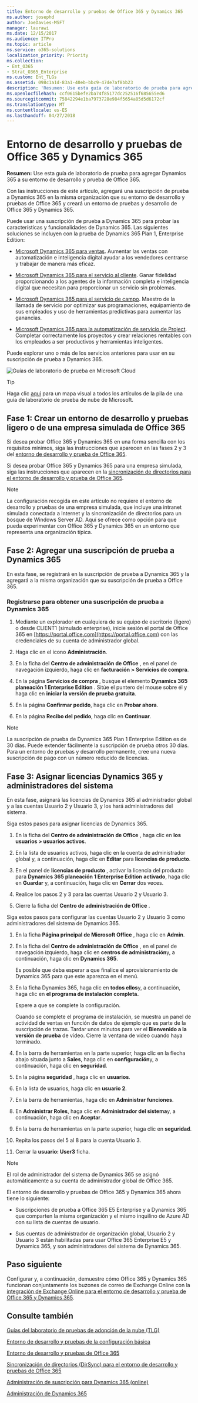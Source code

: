 ```yaml
---
title: Entorno de desarrollo y pruebas de Office 365 y Dynamics 365
ms.author: josephd
author: JoeDavies-MSFT
manager: laurawi
ms.date: 12/15/2017
ms.audience: ITPro
ms.topic: article
ms.service: o365-solutions
localization_priority: Priority
ms.collection:
- Ent_O365
- Strat_O365_Enterprise
ms.custom: Ent_TLGs
ms.assetid: 098c1a1d-83a1-40eb-bbc9-47de7af8bb23
description: 'Resumen: Use esta guía de laboratorio de prueba para agregar Dynamics 365 a su entorno de desarrollo y prueba de Office 365.'
ms.openlocfilehash: ccf0615befe2ba74f85177dc252516f685655ed6
ms.sourcegitcommit: 75842294e1ba7973728e984f5654a85d5d6172cf
ms.translationtype: MT
ms.contentlocale: es-ES
ms.lasthandoff: 04/27/2018
---
```

# <a name="office-365-and-dynamics-365-devtest-environment"></a>Entorno de desarrollo y pruebas de Office 365 y Dynamics 365

 **Resumen:** Use esta guía de laboratorio de prueba para agregar Dynamics 365 a su entorno de desarrollo y prueba de Office 365.
  
Con las instrucciones de este artículo, agregará una suscripción de prueba a Dynamics 365 en la misma organización que su entorno de desarrollo y pruebas de Office 365 y creará un entorno de pruebas y desarrollo de Office 365 y Dynamics 365.
  
Puede usar una suscripción de prueba a Dynamics 365 para probar las características y funcionalidades de Dynamics 365. Las siguientes soluciones se incluyen con la prueba de Dynamics 365 Plan 1, Enterprise Edition:
  
- [Microsoft Dynamics 365 para ventas](https://www.microsoft.com/dynamics365/sales). Aumentar las ventas con automatización e inteligencia digital ayudar a los vendedores centrarse y trabajar de manera más eficaz.
    
- [Microsoft Dynamics 365 para el servicio al cliente](https://www.microsoft.com/dynamics365/customer-service). Ganar fidelidad proporcionando a los agentes de la información completa e inteligencia digital que necesitan para proporcionar un servicio sin problemas.
    
- [Microsoft Dynamics 365 para el servicio de campo](https://www.microsoft.com/dynamics365/field-service). Maestro de la llamada de servicio por optimizar sus programaciones, equipamiento de sus empleados y uso de herramientas predictivas para aumentar las ganancias.
    
- [Microsoft Dynamics 365 para la automatización de servicio de Project](https://www.microsoft.com/en-us/dynamics365/project-service-automation). Completar correctamente los proyectos y crear relaciones rentables con los empleados a ser productivos y herramientas inteligentes.
    
Puede explorar uno o más de los servicios anteriores para usar en su suscripción de prueba a Dynamics 365.
  
![Guías de laboratorio de prueba en Microsoft Cloud](images/24ad0d1b-3274-40fb-972a-b8188b7268d1.png)
  
> [!TIP]
> Haga clic [aquí](http://aka.ms/catlgstack) para un mapa visual a todos los artículos de la pila de una guía de laboratorio de prueba de nube de Microsoft.
  
## <a name="phase-1-build-out-your-lightweight-or-simulated-enterprise-office-365-devtest-environment"></a>Fase 1: Crear un entorno de desarrollo y pruebas ligero o de una empresa simulada de Office 365

Si desea probar Office 365 y Dynamics 365 en una forma sencilla con los requisitos mínimos, siga las instrucciones que aparecen en las fases 2 y 3 del [entorno de desarrollo y prueba de Office 365](office-365-dev-test-environment.md).
  
Si desea probar Office 365 y Dynamics 365 para una empresa simulada, siga las instrucciones que aparecen en la [sincronización de directorios para el entorno de desarrollo y prueba de Office 365](dirsync-for-your-office-365-dev-test-environment.md).
  
> [!NOTE]
> La configuración recogida en este artículo no requiere el entorno de desarrollo y pruebas de una empresa simulada, que incluye una intranet simulada conectada a Internet y la sincronización de directorios para un bosque de Windows Server AD. Aquí se ofrece como opción para que pueda experimentar con Office 365 y Dynamics 365 en un entorno que representa una organización típica. 
  
## <a name="phase-2-add-a-dynamics-365-trial-subscription"></a>Fase 2: Agregar una suscripción de prueba a Dynamics 365

En esta fase, se registrará en la suscripción de prueba a Dynamics 365 y la agregará a la misma organización que su suscripción de prueba a Office 365.
  
### <a name="sign-up-for-a-dynamics-365-trial-subscription"></a>Registrarse para obtener una suscripción de prueba a Dynamics 365

1. Mediante un explorador en cualquiera de su equipo de escritorio (ligero) o desde CLIENT1 (simulado enterprise), inicie sesión el portal de Office 365 en [https://portal.office.com](https://portal.office.com) con las credenciales de su cuenta de administrador global.
    
2. Haga clic en el icono **Administración**.
    
3. En la ficha del **Centro de administración de Office** , en el panel de navegación izquierdo, haga clic en **facturación > Servicios de compra**.
    
4. En la página **Servicios de compra** , busque el elemento **Dynamics 365 planeación 1 Enterprise Edition** . Sitúe el puntero del mouse sobre él y haga clic en **iniciar la versión de prueba gratuita**.
    
5. En la página **Confirmar pedido**, haga clic en **Probar ahora**.
    
6. En la página **Recibo del pedido**, haga clic en **Continuar**.
    
> [!NOTE]
> La suscripción de prueba de Dynamics 365 Plan 1 Enterprise Edition es de 30 días. Puede extender fácilmente la suscripción de prueba otros 30 días. Para un entorno de pruebas y desarrollo permanente, cree una nueva suscripción de pago con un número reducido de licencias. 
  
## <a name="phase-3-assign-dynamics-365-licenses-and-system-administrators"></a>Fase 3: Asignar licencias Dynamics 365 y administradores del sistema

En esta fase, asignará las licencias de Dynamics 365 al administrador global y a las cuentas Usuario 2 y Usuario 3, y los hará administradores del sistema.
  
Siga estos pasos para asignar licencias de Dynamics 365.
  
1. En la ficha del **Centro de administración de Office** , haga clic en **los usuarios > usuarios activos**.
    
2. En la lista de usuarios activos, haga clic en la cuenta de administrador global y, a continuación, haga clic en **Editar** para **licencias de producto**.
    
3. En el panel de **licencias de producto** , activar la licencia del producto para **Dynamics 365 planeación 1 Enterprise Edition** **activado**, haga clic en **Guardar** y, a continuación, haga clic en **Cerrar** dos veces.
    
4. Realice los pasos 2 y 3 para las cuentas Usuario 2 y Usuario 3.
    
5. Cierre la ficha del **Centro de administración de Office** .
    
Siga estos pasos para configurar las cuentas Usuario 2 y Usuario 3 como administradores del sistema de Dynamics 365.
  
1. En la ficha **Página principal de Microsoft Office** , haga clic en **Admin**.
    
2. En la ficha del **Centro de administración de Office** , en el panel de navegación izquierdo, haga clic en **centros de administración**y, a continuación, haga clic en **Dynamics 365**.
    
    Es posible que deba esperar a que finalice el aprovisionamiento de Dynamics 365 para que este aparezca en el menú.
    
3. En la ficha Dynamics 365, haga clic en **todos ellos**y, a continuación, haga clic en **el programa de instalación completa.**
    
    Espere a que se complete la configuración.
    
    Cuando se complete el programa de instalación, se muestra un panel de actividad de ventas en función de datos de ejemplo que es parte de la suscripción de trazas. Tardar unos minutos para ver el **Bienvenido a la versión de prueba** de vídeo. Cierre la ventana de vídeo cuando haya terminado.
    
4. En la barra de herramientas en la parte superior, haga clic en la flecha abajo situada junto a **Sales**, haga clic en **configuración**y, a continuación, haga clic en **seguridad**.
    
5. En la página **seguridad** , haga clic en **usuarios**.
    
6. En la lista de usuarios, haga clic en **usuario 2**.
    
7. En la barra de herramientas, haga clic en **Administrar funciones**.
    
8. En **Administrar Roles**, haga clic en **Administrador del sistema**y, a continuación, haga clic en **Aceptar**.
    
9. En la barra de herramientas en la parte superior, haga clic en **seguridad**.
    
10. Repita los pasos del 5 al 8 para la cuenta Usuario 3.
    
11. Cerrar la **usuario: User3** ficha.
    
> [!NOTE]
> El rol de administrador del sistema de Dynamics 365 se asignó automáticamente a su cuenta de administrador global de Office 365. 
  
El entorno de desarrollo y pruebas de Office 365 y Dynamics 365 ahora tiene lo siguiente:
  
- Suscripciones de prueba a Office 365 E5 Enterprise y a Dynamics 365 que comparten la misma organización y el mismo inquilino de Azure AD con su lista de cuentas de usuario.
    
- Sus cuentas de administrador de organización global, Usuario 2 y Usuario 3 están habilitadas para usar Office 365 Enterprise E5 y Dynamics 365, y son administradores del sistema de Dynamics 365.
    
## <a name="next-step"></a>Paso siguiente

Configurar y, a continuación, demuestre cómo Office 365 y Dynamics 365 funcionan conjuntamente los buzones de correo de Exchange Online con la [integración de Exchange Online para el entorno de desarrollo y prueba de Office 365 y Dynamics 365](exchange-online-integration-for-your-office-365-and-dynamics-365-dev-test-enviro.md).
  
## <a name="see-also"></a>Consulte también

[Guías del laboratorio de pruebas de adopción de la nube (TLG)](cloud-adoption-test-lab-guides-tlgs.md)
  
[Entorno de desarrollo y pruebas de la configuración básica](base-configuration-dev-test-environment.md)
  
[Entorno de desarrollo y pruebas de Office 365](office-365-dev-test-environment.md)
  
[Sincronización de directorios (DirSync) para el entorno de desarrollo y pruebas de Office 365](dirsync-for-your-office-365-dev-test-environment.md)

[Administración de suscripción para Dynamics 365 (online)](https://technet.microsoft.com/library/jj679903.aspx)
  
[Administración de Dynamics 365](https://technet.microsoft.com/library/dn531101.aspx)


